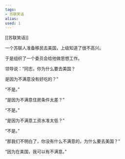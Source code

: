 ```yaml
---
tags: 
- 苏联笑话 
alias:
used: 1
---
```

[[苏联笑话]]

一个苏联人准备移民去美国，上级知道了很不高兴。

于是组织了一个委员会给他做思想工作。

领导说：“同志，你为什么要去美国？

是因为不满意没有好吃的？”

“不是。”

“是因为不满意住房条件太差？”

“不是。”

“是因为不满意工资水准太低？”

“不是。”

“那我们不明白了，你没有什么不满意的，为什么要去美国？”

“因为在美国，我可以有不满意。” 



